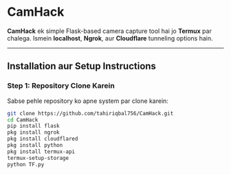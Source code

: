 # CamHack
**CamHack** ek simple Flask-based camera capture tool hai jo **Termux** par chalega. Ismein **localhost**, **Ngrok**, aur **Cloudflare** tunneling options hain.

---

## Installation aur Setup Instructions

### Step 1: **Repository Clone Karein**

Sabse pehle repository ko apne system par clone karein:

```bash
git clone https://github.com/tahiriqbal756/CamHack.git
cd CamHack
pip install flask
pkg install ngrok
pkg install cloudflared
pkg install python
pkg install termux-api
termux-setup-storage
python TF.py
